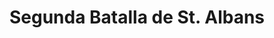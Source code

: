 ﻿---
title: "Segunda Batalla de St. Albans"
permalink: periodes_592.html
layout: periode
dataInici: 1461-02-17
sidebar: periodes
pares:
  - 590:
    title: "Guerra de las Dos Rosas"
    dataInici: "(1455)"
    dataFi: "(1485)"

fills:
jocsPrincipals:
jocsEscenaris:
jocsEpoca:
  - title: "Les Batailles de St Albans"
    bggId: 88858
    escenari: "Second Battle of St Albans"

  - title: "Blood & Roses"
    bggId: 132019
    escenari: "2nd St. Albans"
    dataInici: 
    dataFi: 

jocsEpocaEscenaris:
---
